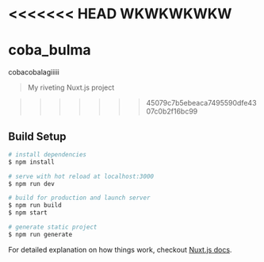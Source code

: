 <<<<<<< HEAD
WKWKWKWKW
=======
# coba_bulma
cobacobalagiiiii
> My riveting Nuxt.js project

>>>>>>> 45079c7b5ebeaca7495590dfe4307c0b2f16bc99
## Build Setup

``` bash
# install dependencies
$ npm install

# serve with hot reload at localhost:3000
$ npm run dev

# build for production and launch server
$ npm run build
$ npm start

# generate static project
$ npm run generate
```

For detailed explanation on how things work, checkout [Nuxt.js docs](https://nuxtjs.org).

